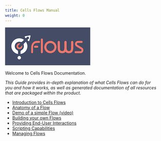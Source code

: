 ```yaml
---
title: Cells Flows Manual
weight: 0
---
```

![](../images/cells-flows.png)

Welcome to Cells Flows Documentation.

_This Guide provides in-depth explanation of what Cells Flows can do for you and how it works, as well as generated documentation of all resources that are packaged within the product._

* [Introduction to Cells Flows](../introduction-to-cells-flows/)
* [Anatomy of a Flow](../anatomy-of-a-flow/index)
* [Demo of a simple Flow (video)](../demo-of-a-simple-flow-video/)
* [Building your own Flows](../building-your-own-flows/index)
* [Providing End-User Interactions](../providing-end-user-interactions/index)
* [Scripting Capabilities](../scripting-capabilities/index)
* [Managing Flows](../managing-flows/index)

